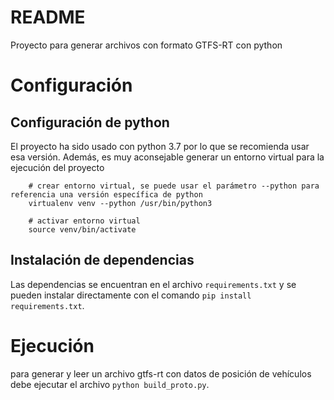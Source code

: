 # README

Proyecto para generar archivos con formato GTFS-RT con python

# Configuración

## Configuración de python

El proyecto ha sido usado con python 3.7 por lo que se recomienda usar esa versión. Además, es muy aconsejable generar un entorno virtual para la ejecución del proyecto

```
    # crear entorno virtual, se puede usar el parámetro --python para referencia una versión específica de python
    virtualenv venv --python /usr/bin/python3

    # activar entorno virtual
    source venv/bin/activate
```

## Instalación de dependencias

Las dependencias se encuentran en el archivo `requirements.txt` y se pueden instalar directamente con el comando `pip install requirements.txt`. 

# Ejecución

para generar y leer un archivo gtfs-rt con datos de posición de vehículos debe ejecutar el archivo `python build_proto.py`.
